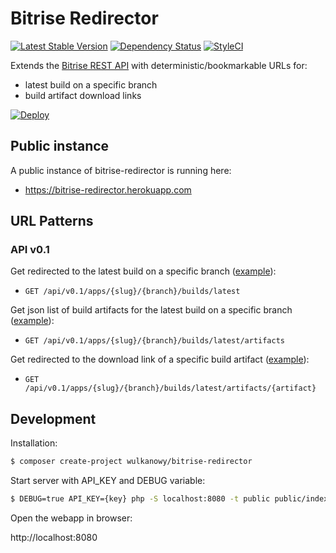 # Bitrise Redirector

[![Latest Stable Version](https://poser.pugx.org/wulkanowy/bitrise-redirector/version?format=flat-square)](https://packagist.org/packages/wulkanowy/bitrise-redirector)
[![Dependency Status](https://www.versioneye.com/user/projects/59aaf1f10fb24f004e2b8610/badge.svg?style=flat-square)](https://www.versioneye.com/user/projects/59aaf1f10fb24f004e2b8610)
[![StyleCI](https://styleci.io/repos/102099433/shield?branch=master)](https://styleci.io/repos/102099433)

Extends the [Bitrise REST API](http://devcenter.bitrise.io/api/v0.1/) with deterministic/bookmarkable URLs for:

 * latest build on a specific branch
 * build artifact download links

[![Deploy](https://www.herokucdn.com/deploy/button.svg)](https://heroku.com/deploy?template=https://github.com/wulkanowy/bitrise-redirector)

## Public instance

A public instance of bitrise-redirector is running here:

 * https://bitrise-redirector.herokuapp.com

## URL Patterns

### API v0.1

Get redirected to the latest build on a specific branch ([example](https://bitrise-redirector.herokuapp.com/api/v0.1/apps/daeff1893f3c8128/master/builds/latest)):

 * `GET /api/v0.1/apps/{slug}/{branch}/builds/latest`

Get json list of build artifacts for the latest build on a specific branch ([example](https://bitrise-redirector.herokuapp.com/api/v0.1/apps/daeff1893f3c8128/master/builds/latest/artifacts)):

 * `GET /api/v0.1/apps/{slug}/{branch}/builds/latest/artifacts`

Get redirected to the download link of a specific build artifact ([example](https://bitrise-redirector.herokuapp.com/api/v0.1/apps/daeff1893f3c8128/master/builds/latest/artifacts/app-debug.apk)):

 * `GET /api/v0.1/apps/{slug}/{branch}/builds/latest/artifacts/{artifact}`


## Development

Installation:

```bash
$ composer create-project wulkanowy/bitrise-redirector
```

Start server with API_KEY and DEBUG variable:

```bash
$ DEBUG=true API_KEY={key} php -S localhost:8080 -t public public/index.php
```

Open the webapp in browser:

http://localhost:8080
